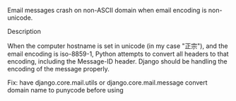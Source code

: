 Email messages crash on non-ASCII domain when email encoding is non-unicode.

Description

When the computer hostname is set in unicode (in my case "正宗"), and the email encoding is iso-8859-1, Python attempts to convert all headers to that encoding, including the Message-ID header. Django should be handling the encoding of the message properly.

Fix:
have django.core.mail.utils or django.core.mail.message convert domain name to punycode before using